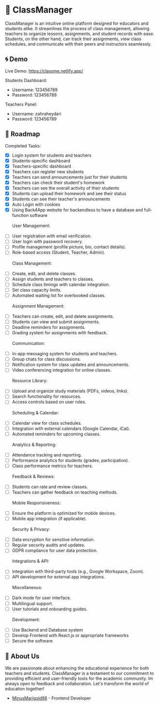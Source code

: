 
# :school: ClassManager

ClassManager is an intuitive online platform designed for educators and students alike. It streamlines the process of class management, allowing teachers to organize lessons, assignments, and student records with ease. Students, on the other hand, can track their assignments, view class schedules, and communicate with their peers and instructors seamlessly.



## :cyclone: Demo

Live Demo: https://classme.netlify.app/

Students Dashboard: 
- Username: 123456789
- Password: 123456789

Teachers Panel: 
- Username: zahraheydari
- Password: 123456789

## :memo: Roadmap

Completed Tasks:  <br />
- [X]  Login system for students and teachers
- [X]  Students-specific dashboard
- [X]  Teachers-specific dashboard
- [X]  Teachers can register new students
- [X]  Teachers can send announcements just for their students
- [X]  Teachers can check their student's homework
- [X]  Teachers can see the overall activity of their students
- [X]  Students can upload their homework and see their status
- [X]  Students can see their teacher's announcements
- [X]  Auto Login with cookies  
- [X]  Using Back4App website for backendless to have a database and full-function software <br /><br />
User Management:  <br /><br />
- [ ]  User registration with email verification.
- [ ]  User login with password recovery.
- [ ]  Profile management (profile picture, bio, contact details).
- [ ] Role-based access (Student, Teacher, Admin). <br /><br />
Class Management:  <br /><br />
 - [ ]  Create, edit, and delete classes.
 - [ ]  Assign students and teachers to classes.
 - [ ]  Schedule class timings with calendar integration.
 - [ ]  Set class capacity limits.
 - [ ]  Automated waiting list for overbooked classes. <br /><br />
Assignment Management:  <br /><br />
 - [ ]  Teachers can create, edit, and delete assignments.
 - [ ]  Students can view and submit assignments.
 - [ ]  Deadline reminders for assignments.
 - [ ]  Grading system for assignments with feedback. <br /><br />
Communication:  <br /><br />
 - [ ]  In-app messaging system for students and teachers.
 - [ ]  Group chats for class discussions.
 - [ ]  Notification system for class updates and announcements.
 - [ ]  Video conferencing integration for online classes. <br /><br />
Resource Library:  <br /><br />
 - [ ]  Upload and organize study materials (PDFs, videos, links).
 - [ ]  Search functionality for resources.
 - [ ]  Access controls based on user roles. <br /><br />
Scheduling & Calendar:  <br /><br />
 - [ ]  Calendar view for class schedules.
 - [ ]  Integration with external calendars (Google Calendar, iCal).
 - [ ]  Automated reminders for upcoming classes. <br /><br />
Analytics & Reporting:  <br /><br />
 - [ ]  Attendance tracking and reporting.
 - [ ]  Performance analytics for students (grades, participation).
 - [ ]  Class performance metrics for teachers. <br /><br />
Feedback & Reviews:  <br /><br />
 - [ ]  Students can rate and review classes.
 - [ ]  Teachers can gather feedback on teaching methods. <br /><br />
Mobile Responsiveness:  <br /><br />
 - [ ]  Ensure the platform is optimized for mobile devices.
 - [ ]  Mobile app integration (if applicable). <br /><br />
Security & Privacy:  <br /><br />
 - [ ]  Data encryption for sensitive information.
 - [ ]  Regular security audits and updates.
 - [ ]  GDPR compliance for user data protection. <br /><br />
Integrations & API:  <br /><br />
 - [ ]  Integration with third-party tools (e.g., Google Workspace, Zoom).
 - [ ]  API development for external app integrations. <br /><br />
Miscellaneous:  <br /><br />
 - [ ]  Dark mode for user interface.
 - [ ]  Multilingual support.
 - [ ]  User tutorials and onboarding guides. <br /><br />
Development:  <br /><br />
 - [ ]  Use Backend and Database system
 - [ ]  Develop Frontend with React.js or appropriate frameworks
 - [ ]  Secure the software <br />
## :wave: About Us

We are passionate about enhancing the educational experience for both teachers and students. ClassManager is a testament to our commitment to providing efficient and user-friendly tools for the academic community. Im always open to feedback and collaboration. Let's transform the world of education together!

- [MinusMarigold98](https://www.discordapp.com/users/382244660208205824) - Frontend Developer
